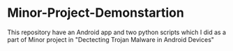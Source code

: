 # Minor-Project-Demonstartion
This repository have an Android app and two python scripts which I did as a part of Minor project in "Dectecting Trojan Malware in Android Devices"
